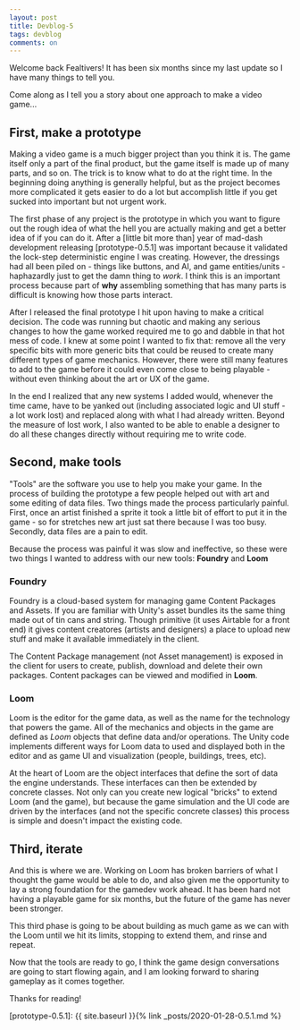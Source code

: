 ```yaml
---
layout: post
title: Devblog-5
tags: devblog
comments: on
---
```


Welcome back Fealtivers! It has been six months since my last update so I have many things to tell you.

Come along as I tell you a story about one approach to make a video game...

## First, make a prototype
<!--more-->
Making a video game is a much bigger project than you think it is. The game itself only a part of the final product, but the game itself is made up of many parts, and so on. The trick is to know what to do at the right time. In the beginning doing anything is generally helpful, but as the project becomes more complicated it gets easier to do a lot but accomplish little if you get sucked into important but not urgent work.

The first phase of any project is the prototype in which you want to figure out the rough idea of what the hell you are actually making and get a better idea of if you can do it. After a [little bit more than] year of mad-dash development releasing [prototype-0.5.1] was important because it validated the lock-step deterministic engine I was creating. However, the dressings had all been piled on - things like buttons, and AI, and game entities/units - haphazardly just to get the damn thing to *work*. I think this is an important process because part of **why** assembling something that has many parts is difficult is knowing how those parts interact.

After I released the final prototype I hit upon having to make a critical decision. The code was running but chaotic and making any serious changes to how the game worked required me to go and dabble in that hot mess of code. I knew at some point I wanted to fix that: remove all the very specific bits with more generic bits that could be reused to create many different types of game mechanics. However, there were still many features to add to the game before it could even come close to being playable - without even thinking about the art or UX of the game.

In the end I realized that any new systems I added would, whenever the time came, have to be yanked out (including associated logic and UI stuff - a lot work lost) and replaced along with what I had already written. Beyond the measure of lost work, I also wanted to be able to enable a designer to do all these changes directly without requiring me to write code.

## Second, make tools

"Tools" are the software you use to help you make your game. In the process of building the prototype a few people helped out with art and some editing of data files. Two things made the process particularly painful. First, once an artist finished a sprite it took a little bit of effort to put it in the game - so for stretches new art just sat there because I was too busy. Secondly, data files are a pain to edit.

Because the process was painful it was slow and ineffective, so these were two things I wanted to address with our new tools: **Foundry** and **Loom**

### Foundry

Foundry is a cloud-based system for managing game Content Packages and Assets. If you are familiar with Unity's asset bundles its the same thing made out of tin cans and string. Though primitive (it uses Airtable for a front end) it gives content creatores (artists and designers) a place to upload new stuff and make it available immediately in the client.

The Content Package management (not Asset management) is exposed in the client for users to create, publish, download and delete their own packages. Content packages can be viewed and modified in **Loom**.

### Loom

Loom is the editor for the game data, as well as the name for the technology that powers the game. All of the mechanics and objects in the game are defined as *Loom* objects that define data and/or operations. The Unity code implements different ways for Loom data to used and displayed both in the editor and as game UI and visualization (people, buildings, trees, etc).

At the heart of Loom are the object interfaces that define the sort of data the engine understands. These interfaces can then be extended by concrete classes. Not only can you create new logical "bricks" to extend Loom (and the game), but because the game simulation and the UI code are driven by the interfaces (and not the specific concrete classes) this process is simple and doesn't impact the existing code.

## Third, iterate

And this is where we are. Working on Loom has broken barriers of what I thought the game would be able to do, and also given me the opportunity to lay a strong foundation for the gamedev work ahead. It has been hard not having a playable game for six months, but the future of the game has never been stronger.

This third phase is going to be about building as much game as we can with the Loom until we hit its limits, stopping to extend them, and rinse and repeat.

Now that the tools are ready to go, I think the game design conversations are going to start flowing again, and I am looking forward to sharing gameplay as it comes together.

Thanks for reading!

[prototype-0.5.1]: {{ site.baseurl }}{% link _posts/2020-01-28-0.5.1.md %}
